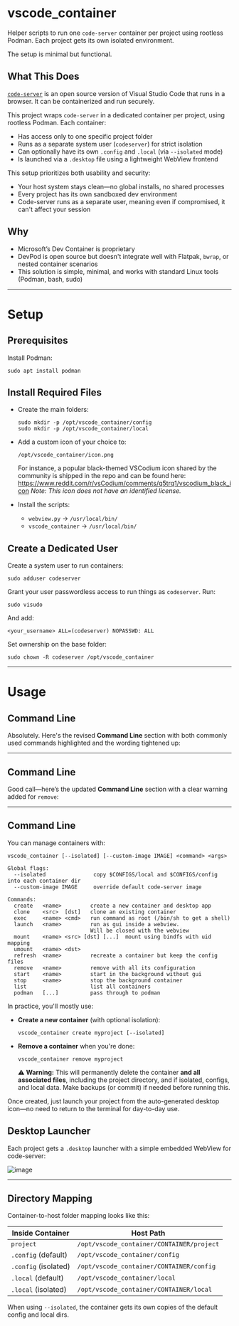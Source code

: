 # vscode\_container

Helper scripts to run one `code-server` container per project using rootless Podman. Each project gets its own isolated environment.

The setup is minimal but functional.

## What This Does

[`code-server`](https://github.com/coder/code-server) is an open source version of Visual Studio Code that runs in a browser. It can be containerized and run securely.

This project wraps `code-server` in a dedicated container per project, using rootless Podman. Each container:

* Has access only to one specific project folder
* Runs as a separate system user (`codeserver`) for strict isolation
* Can optionally have its own `.config` and `.local` (via `--isolated` mode)
* Is launched via a `.desktop` file using a lightweight WebView frontend

This setup prioritizes both usability and security:

* Your host system stays clean—no global installs, no shared processes
* Every project has its own sandboxed dev environment
* Code-server runs as a separate user, meaning even if compromised, it can't affect your session

## Why

* Microsoft’s Dev Container is proprietary
* DevPod is open source but doesn't integrate well with Flatpak, `bwrap`, or nested container scenarios
* This solution is simple, minimal, and works with standard Linux tools (Podman, bash, sudo)

---

# Setup

## Prerequisites

Install Podman:

```
sudo apt install podman
```

## Install Required Files

- Create the main folders:

  ```
  sudo mkdir -p /opt/vscode_container/config
  sudo mkdir -p /opt/vscode_container/local
  ```

- Add a custom icon of your choice to:

  ```
  /opt/vscode_container/icon.png
  ```

  For instance, a popular black-themed VSCodium icon shared by the community is shipped in the repo and can be found here:
  https://www.reddit.com/r/vsCodium/comments/q5trq1/vscodium_black_icon
   _Note: This icon does not have an identified license._

- Install the scripts:

  * `webview.py` → `/usr/local/bin/`
  * `vscode_container` → `/usr/local/bin/`

## Create a Dedicated User

Create a system user to run containers:

```
sudo adduser codeserver
```

Grant your user passwordless access to run things as `codeserver`. Run:

```
sudo visudo
```

And add:

```
<your_username> ALL=(codeserver) NOPASSWD: ALL
```

Set ownership on the base folder:

```
sudo chown -R codeserver /opt/vscode_container
```

---

# Usage

## Command Line

Absolutely. Here's the revised **Command Line** section with both commonly used commands highlighted and the wording tightened up:

---

## Command Line

Good call—here’s the updated **Command Line** section with a clear warning added for `remove`:

---

## Command Line

You can manage containers with:

```
vscode_container [--isolated] [--custom-image IMAGE] <command> <args>

Global flags:
  --isolated               copy $CONFIGS/local and $CONFIGS/config into each container dir
  --custom-image IMAGE     override default code-server image

Commands:
  create   <name>         create a new container and desktop app
  clone    <src>  [dst]   clone an existing container
  exec     <name> <cmd>   run command as root (/bin/sh to get a shell)
  launch   <name>         run as gui inside a webview.
                          Will be closed with the webview
  mount    <name> <src> [dst] [...]  mount using bindfs with uid mapping 
  umount   <name> <dst>
  refresh  <name>         recreate a container but keep the config files
  remove   <name>         remove with all its configuration
  start    <name>         start in the background without gui
  stop     <name>         stop the background container
  list                    list all containers
  podman   [...]          pass through to podman
```

In practice, you'll mostly use:

* **Create a new container** (with optional isolation):

  ```
  vscode_container create myproject [--isolated]
  ```

* **Remove a container** when you're done:

  ```
  vscode_container remove myproject
  ```

  ⚠️ **Warning:** This will permanently delete the container **and all associated files**, including the project directory, and if isolated, configs, and local data. Make backups (or commit) if needed before running this.

Once created, just launch your project from the auto-generated desktop icon—no need to return to the terminal for day-to-day use.

## Desktop Launcher

Each project gets a `.desktop` launcher with a simple embedded WebView for code-server:

![image](https://github.com/user-attachments/assets/8e9d6444-2a46-4d38-8d2c-94d00330ea58)


---

## Directory Mapping

Container-to-host folder mapping looks like this:

| Inside Container     | Host Path                                 |
| -------------------- | ----------------------------------------- |
| `project`            | `/opt/vscode_container/CONTAINER/project` |
| `.config` (default)  | `/opt/vscode_container/config`            |
| `.config` (isolated) | `/opt/vscode_container/CONTAINER/config`  |
| `.local` (default)   | `/opt/vscode_container/local`             |
| `.local` (isolated)  | `/opt/vscode_container/CONTAINER/local`   |

When using `--isolated`, the container gets its own copies of the default config and local dirs.
